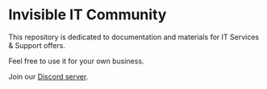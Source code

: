 # Invisible IT Community

This repository is dedicated to documentation and materials for IT Services &amp; Support offers.

Feel free to use it for your own business.

Join our [Discord server](https://discord.gg/xRQdnqQHzv).
